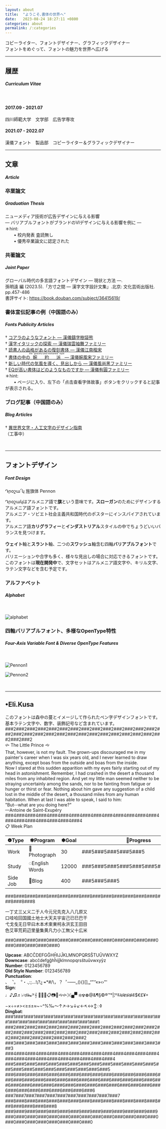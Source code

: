 ```yaml
---
layout: about
title:  "ようこそ､書体の世界へ"
date:   2023-08-24 18:27:11 +0800
categories: about
permalink: /:categories
---
```


コピーライター、フォントデザイナー、グラフィックデザイナー  
フォントをめぐって、フォントの魅力を世界へ広げる

---

## 履歴  
##### Curriculum Vitae  

<br>

#### 2017.09 - 2021.07  
四川師範大学　文学部　広告学専攻  
#### 2021.07 - 2022.07  
漢儀フォント　製品部　コピーライター＆グラフィックデザイナー  

---

## 文章  
#####  Article  
### 卒業論文  
##### Graduation Thesis
ニューメディア技術が広告デザインに与える影響  
— バリアブルフォントがブランドのVIデザインに与える影響を例に —  
＊hint:  
　　• 校内発表 査読無し  
　　• 優秀卒業論文に認定された  


### 共著論文 
##### Joint Paper
グローバル時代の多言語フォントデザイン — 現状と方法 —.  
孫明遠 編 (2023.5).「方寸之間 — 漢字文字設計文集」.北京: 文化芸術出版社. pp.457-486  
書評サイト: <https://book.douban.com/subject/36415619/>  

### 書体宣伝記事の例（中国語のみ） 
##### Fonts Publicity Articles  
† [コアラのようなフォント — 漢儀鑄字樹袋熊](https://www.hanyi.com.cn/productdetail.php?id=8871)   
† [漢字イタリックの探索 — 漢儀瑞雲袖舞ファミリー](https://www.hanyi.com.cn/productdetail.php?id=8203)   
† [読書人の品格があるの復刻書体 — 漢儀江南楷宋](https://www.hanyi.com.cn/productdetail.php?id=7291)   
† [書体の中の<ruby>婉約派<rt>the "graceful and restrained" style</rt></ruby> — 漢儀婉風宋ファミリー](https://www.hanyi.com.cn/productdetail.php?id=9214)   
† [新しい時代の気風を導く、見出しから — 漢儀風尚黑ファミリー](https://www.hanyi.com.cn/productdetail.php?id=10756)  
† [EQが高い書体はどのようなものですか — 漢儀有圓ファミリー](https://www.hanyi.com.cn/productdetail.php?id=10890)  
＊hint:  
　　• ページに入り、左下の「点击查看字体故事」ボタンをクリックすると記事が表示される。

### ブログ記事（中国語のみ）  
##### Blog Articles 

† [異世界文字・人工文字のデザイン指南](https://educated-soul-edb.notion.site/629ea51c8572444da81a7b32a6ae12a4?pvs=4)    
（工事中）  

<br>

---

## フォントデザイン  
##### Font Design  

<span class="PennonTitle">Դրօշա՜կ 旌旗体 Pennon</span>

<span class="PennonText">Դրօշակ</span>はアルメニア語で**旗**という意味です。**スローガン**のためにデザインするアルメニア語フォントです。  
アルメニア・ソビエト社会主義共和国時代のポスターにインスパイアされています。  
アルメニア語**カリグラフィー**と**インダストリアル**スタイルの中でちょうどいいバランスを見つけます。  
<img src="/images/PennonSwash1.svg" class="align-left" alt="">  
<br>
**ウェイト**軸と**スラント**軸、二つの**スワッシュ**軸含む四軸**バリアブルフォント**です。  
バリエーションや合字も多く、様々な見出しの場合に対応できるフォントです。  
このフォントは**現在開発中**で、文字セットはアルメニア語文字や、キリル文字、ラテン文字などを含む予定です。 

### アルファベット
##### Alphabet


<br>

![alphabet](/images/PennonWords.svg)

### 四軸バリアブルフォント、多様なOpenType特性
##### Four-Axis Variable Font & Diverse OpenType Features

<br>

![Pennon1](/images/PennonSwash2.svg)  

![Pennon2](/images/PennonPage.svg)  

<br>

---

## <span class="EliKusaTitle">•Eli.Kusa</span>
このフォントは森中の蔓とイメージして作られたペン字デザインフォントです。  
基本ラテン文字や、数字、装飾記号など含まれています。  
<span class="EliKusaSwash2">###2###2###2###2###2###2###2###2###2###2###2###2###2###2###2###2###2###2###2###2###2###2###2###2###2###2###2###2###2###2###2  
🙛 The Little Prince 🙙</span>  
<span class="EliKusaText">That, however, is not my fault. The grown-ups discouraged me in my painter's career when I was six years old, and I never learned to draw anything, except boas from the outside and boas from the inside.  
Now I stared at this sudden apparition with my eyes fairly starting out of my head in astonishment. 
Remember, I had crashed in the desert a thousand miles from any inhabited region. And yet my little man seemed neither to be straying uncertainly among the sands, nor to be fainting from fatigue or hunger or thirst or fear. Nothing about him gave any suggestion of a child lost in the middle of the desert, a thousand miles from any human habitation. When at last I was able to speak, I said to him:   
"But--what are you doing here?"</span>  
<span class="EliKusaText">—Antoine de Saint-Exupéry</span>  
<span class="EliKusaSwash2">###4###4###4###4###4###4###4###4###4###4###4###4###4###4###4###4###4###4###4###4###4</span>  
<span class="EliKusaSwash2">📋 Week Plan</span>  

| <span class="EliKusaSwash">❁Type</span>            | <span class="EliKusaSwash">✾Program</span>       | <span class="EliKusaSwash">✽Goal</span>         | <span class="EliKusaSwash">💠Progress</span>                                 |
| --------------- | ------------  | ------------| ---------------------------------------- |
| <span class="EliKusaText"> Work</span>             | <span class="EliKusaText">📸Photograph</span>      | <span class="EliKusaText">30</span>          | <span class="EliKusaText">###5###5###5###5###5</span>                     |
| <span class="EliKusaText"> Study</span>            | <span class="EliKusaText">◌English Words</span>   | <span class="EliKusaText">12000</span>       | <span class="EliKusaText">###5###5###5###5###5###5###5###5###5</span>     |
| <span class="EliKusaText"> Side Job</span>         | <span class="EliKusaText">🌲Blog</span>            | <span class="EliKusaText">400</span>         | <span class="EliKusaText">###5###5###5</span>                             |  

<span class="EliKusaSwash2">###8###8###8###8###8###8###8###8###8###8###8###8###8###8###8###8###8</span>  

<span class="EliKusaSwash">一丁丈三乂义二于人今元兄先克入八几原又  
口哇哈回国國土地士大天夫宇宙己已巳巴干  
弋戈戋无日早曰木本术束東柯永洪玄王田目  
色艾草荒莉辺里量集黄凡力小工無父十広米</span>  

<span class="EliKusaSwash2">###0###0###0###0###0###0###0###0###0###0###0###0###0###0###0###0###0###0###0</span>  

**Upcase**:    <span class="EliKusaSwash">ABCĈDEFGĜHĤIJĴKLMNOPQRSŜTUŬVWXYZ</span>    
**Downcase**:  <span class="EliKusaSwash">abcĉdefgĝhĥijĵklmnopqrsŝtuŭvwxyŷz</span>    
**Number**: <span class="EliKusaSwash">0123456789</span>  
**Old Style Number**: <span class="EliKusaSwashO">0123456789</span>  
**Punctuation**:<span class="EliKusaSwash">  
、︑。︒・.,:;…!¡?¿·•*#/\，？︐-­–—_(){}[]‚„“”‘’«»‹›"'</span>    
**Sign**:<span class="EliKusaSwash">  
♩♪♫♬♭♮♯𝄫𝄪𝄢𝄞 🌲🌸💠📋📷📸🙙🙛🙨🙾 ✽✾❁@&¶§©®™°|¦†‡࿖࿘࿕࿗¢$€£¥+−×÷=≠><≥≤±≈~¬^%‰～↑↗→↘↓↙←↖↔↕◌◊</span>  
**Dingbat**: <span class="EliKusaSwash">  
###1###1###1###1###1###1###1###1###1###1###1###1###1###1###1###1###1###1###1###1###1###1###1###1###1  
###2###2###2###2###2###2###2###2###2###2###2###2###2###2###2###2###2###2###2###2###2###2###2###2###2###2###2###2###2###2###2###2###2###2###2###2  
###3###3###3###3###3###3###3###3###3###3###3###3###3###3###3  
###4###4###4###4###4###4###4###4###4###4###4###4###4###4###4###4###4###4###4###4###4###4###4###4  
###5###5###5###5###5###5###5###5###5###5###5###5###5###5###5###5###5###5###5###5###5###5###5###5 
###6###6###6###6###6###6###6###6###6###6###6###6###6###6###6###6###6###6###6###6###6###6###6###6###6###6###6###6###6###6###6###6###6###6###6###6###6###6###6###6###6###6###6###6###6###6###6###6###6###6###6  
###7###7###7###7###7###7###7###7###7###7###7  
###8###8###8###8###8###8###8###8###8###8###8###8###8###8###8###8###8###8###8  
###9###9###9###9###9###9###9###9###9###9###9###9###9###9  
###0###0###0###0###0###0###0###0###0###0###0###0###0###0###0###0###0###0###0###0###0###0</span>  




